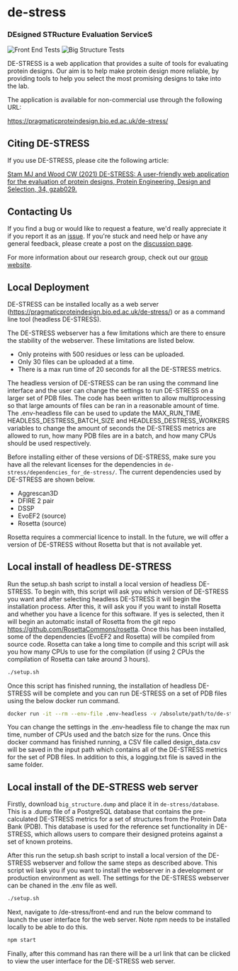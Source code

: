 # de-stress
### DEsigned STRucture Evaluation ServiceS

![Front End Tests](https://github.com/wells-wood-research/de-stress/workflows/Front%20End%20Tests/badge.svg)
![Big Structure Tests](https://github.com/wells-wood-research/de-stress/workflows/Big%20Structure%20Tests/badge.svg)

DE-STRESS is a web application that provides a suite of tools for evaluating protein
designs. Our aim is to help make protein design more reliable, by providing tools to
help you select the most promising designs to take into the lab.

The application is available for non-commercial use through the following URL:

https://pragmaticproteindesign.bio.ed.ac.uk/de-stress/

## Citing DE-STRESS

If you use DE-STRESS, please cite the following article:

[Stam MJ and Wood CW (2021) DE-STRESS: A user-friendly web application for the evaluation of protein designs, Protein Engineering, Design and Selection, 34, gzab029.](https://academic.oup.com/peds/article/doi/10.1093/protein/gzab029/6462357)

## Contacting Us

If you find a bug or would like to request a feature, we'd really appreciate it if you
report it as an [issue](https://github.com/wells-wood-research/de-stress/issues). If
you're stuck and need help or have any general feedback, please create a post on the
[discussion page](https://github.com/wells-wood-research/de-stress/discussions).

For more information about our research group, check out our
[group website](https://www.wellswoodresearchgroup.com).

## Local Deployment

DE-STRESS can be installed locally as a web server (https://pragmaticproteindesign.bio.ed.ac.uk/de-stress/) or as a command line tool (headless DE-STRESS).

The DE-STRESS webserver has a few limitations which are there to ensure the stability of the webserver. These limitations are listed below.

* Only proteins with 500 residues or less can be uploaded.
* Only 30 files can be uploaded at a time.
* There is a max run time of 20 seconds for all the DE-STRESS metrics.

The headless version of DE-STRESS can be ran using the command line interface and the user can change the settings to run DE-STRESS on a larger set of PDB files. The code has been written to allow multiprocessing so that large amounts of files can be ran in a reasonable amount of time. The .env-headless file can be used to update the MAX_RUN_TIME, HEADLESS_DESTRESS_BATCH_SIZE and HEADLESS_DESTRESS_WORKERS variables to change the amount of seconds the DE-STRESS metrics are allowed to run, how many PDB files are in a batch, and how many CPUs should be used respectively.

Before installing either of these versions of DE-STRESS, make sure you have all the relevant licenses for the dependencies in
`de-stress/dependencies_for_de-stress/`. The current dependencies used by DE-STRESS are shown below.

* Aggrescan3D
* DFIRE 2 pair
* DSSP
* EvoEF2 (source)
* Rosetta (source)

Rosetta requires a commercial licence to install. In the future, we will offer a version of DE-STRESS without Rosetta but that is not available yet. 

## Local install of headless DE-STRESS

Run the setup.sh bash script to install a local version of headless DE-STRESS. To begin with, this script will ask you which version of DE-STRESS you want and after selecting headless DE-STRESS it will begin the installation process. After this, it will ask you if you want to install Rosetta and whether you have a licence for this software. If yes is selected, then it will begin an automatic install of Rosetta from the git repo https://github.com/RosettaCommons/rosetta. Once this has been installed, some of the dependencies (EvoEF2 and Rosetta) will be compiled from source code. Rosetta can take a long time to compile and this script will ask you how many CPUs to use for the compilation (if using 2 CPUs the compilation of Rosetta can take around 3 hours). 

```bash
./setup.sh
```

Once this script has finished running, the installation of headless DE-STRESS will be complete and you can run DE-STRESS on a set of PDB files using the below docker run command. 

```bash
docker run -it --rm --env-file .env-headless -v /absolute/path/to/de-stress/dependencies_for_de-stress/:/dependencies_for_de-stress -v /absolute/path/to/input_path/:/input_path de-stress-big-structure:latest poetry run headless_destress /input_path
```

You can change the settings in the .env-headless file to change the max run time, number of CPUs used and the batch size for the runs. Once this docker command has finished running, a CSV file called design_data.csv will be saved in the input path which contains all of the DE-STRESS metrics for the set of PDB files. In addition to this, a logging.txt file is saved in the same folder. 

## Local install of the DE-STRESS web server

Firstly, download `big_structure.dump` and place it in `de-stress/database`. This is a .dump file of a PostgreSQL database that contains the pre-calculated DE-STRESS metrics for a set of structures from the Protein Data Bank (PDB). This database is used for the reference set functionality in DE-STRESS, which allows users to compare their designed proteins against a set of known proteins. 

After this run the setup.sh bash script to install a local version of the DE-STRESS webserver and follow the same steps as described above. This script wil lask you if you want to install the webserver in a development or production environment as well. The settings for the DE-STRESS webserver can be chaned in the .env file as well. 

```bash
./setup.sh
```

Next, navigate to /de-stress/front-end and run the below command to launch the user interface for the web server. Note npm needs to be installed locally to be able to do this. 

```bash
npm start
```

Finally, after this command has ran there will be a url link that can be clicked to view the user interface for the DE-STRESS web server.

